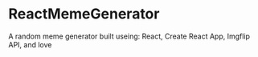 # ReactMemeGenerator
A random meme generator built useing:
React,
Create React App,
Imgflip API,
and love
